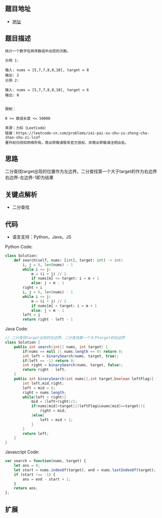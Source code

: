 ## 题目地址

- [地址](https://leetcode-cn.com/problems/zai-pai-xu-shu-zu-zhong-cha-zhao-shu-zi-lcof/)

## 题目描述

```
统计一个数字在排序数组中出现的次数。

示例 1:

输入: nums = [5,7,7,8,8,10], target = 8
输出: 2
示例 2:

输入: nums = [5,7,7,8,8,10], target = 6
输出: 0
 

限制：

0 <= 数组长度 <= 50000

来源：力扣（LeetCode）
链接：https://leetcode-cn.com/problems/zai-pai-xu-shu-zu-zhong-cha-zhao-shu-zi-lcof
著作权归领扣网络所有。商业转载请联系官方授权，非商业转载请注明出处。
```

## 思路
 二分查找target出现的位置作为左边界。二分查找第一个大于target的作为右边界
 右边界-左边界-1即为结果
## 关键点解析

- 二分查找

## 代码

- 语言支持：Python，Java，JS

Python Code:

```python
class Solution:
    def search(self, nums: [int], target: int) -> int:
        i, j = 0, len(nums) - 1
        while i <= j:
            m = (i + j) // 2
            if nums[m] <= target: i = m + 1
            else: j = m - 1
        right = i
        i, j = 0, len(nums) - 1
        while i <= j:
            m = (i + j) // 2
            if nums[m] < target: i = m + 1
            else: j = m - 1
        left = j
        return right - left - 1

```

Java Code:

```java
// 二分查找target出现的左边界。二分查找第一个大于target的右边界
class Solution {
    public int search(int[] nums, int target) {
        if(nums == null || nums.length == 0) return 0;
        int left = binarySearch(nums, target, true);
        if(left == -1) return 0;
        int right = binarySearch(nums, target, false);
        return right - left;
    }
    public int binarySearch(int nums[],int target,boolean leftFlag){
        int left,mid,right;
        left = mid = 0;
        right = nums.length;
        while(left < right){
            mid = (left+right)/2;
            if(nums[mid]>target||(leftFlag&&nums[mid]==target)){
                right = mid;
            }else{
                left = mid + 1;
            }
        }
        return left;
    }
}
```

Javascript Code:
```js
var search = function(nums, target) {
    let ans = 0;
    let start = nums.indexOf(target), end = nums.lastIndexOf(target);
    if (start !== -1) {
        ans = end - start + 1;
    }
    return ans;
};
```

## 扩展


